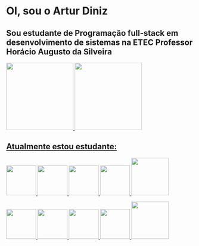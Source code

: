 # OI, sou o Artur Diniz
## Sou estudante de Programação full-stack em desenvolvimento de sistemas na ETEC Professor Horácio Augusto da Silveira


<div>
<a href="https://github.com/Artur-Diniz">
 
<img loading="lazy" height="180em" src="https://github-readme-stats.vercel.app/api?username=Artur-Diniz&show_icons=true&theme=dracula&include_all_commits=true&count_private=true"/>
<img loading="lazy" height="180em" src="https://github-readme-stats.vercel.app/api/top-langs/?username=Artur-Diniz&layout=compact&langs_count=7&theme=dracula"/>
</div>


## Atualmente estou estudante:
 <img src="https://cdn.jsdelivr.net/gh/devicons/devicon/icons/html5/html5-plain-wordmark.svg" width="80" height="80" > <img src="https://cdn.jsdelivr.net/gh/devicons/devicon/icons/css3/css3-plain-wordmark.svg" width="80" height="80" />  <img src="https://cdn.jsdelivr.net/gh/devicons/devicon/icons/javascript/javascript-original.svg" width="80" height="80" /> <img src="https://cdn.jsdelivr.net/gh/devicons/devicon/icons/cplusplus/cplusplus-line.svg" width="80" height="80" />  <img src="https://cdn.jsdelivr.net/gh/devicons/devicon@latest/icons/mysql/mysql-plain-wordmark.svg" width="100" height="100" />
 
 <img src="https://cdn.jsdelivr.net/gh/devicons/devicon/icons/linux/linux-original.svg" width="80" height="80" />   <img src="https://cdn.jsdelivr.net/gh/devicons/devicon@latest/icons/csharp/csharp-plain.svg" width="80" height="80" />  <img src="https://cdn.jsdelivr.net/gh/devicons/devicon/icons/python/python-original.svg" width="80" height="80" /> <img src="https://cdn.jsdelivr.net/gh/devicons/devicon/icons/figma/figma-original.svg" width="80" height="80" /> <img src="https://cdn.jsdelivr.net/gh/devicons/devicon@latest/icons/java/java-original-wordmark.svg" width="100" height="100" />





          
          



